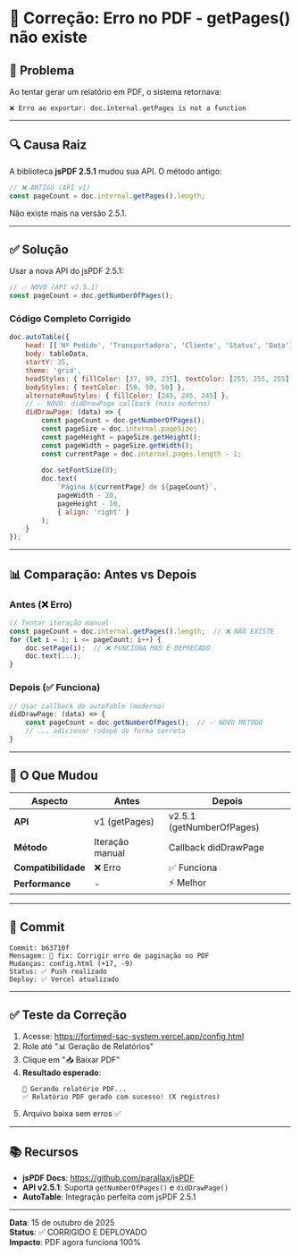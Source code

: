 # 🔧 Correção: Erro no PDF - getPages() não existe

## 🐛 Problema

Ao tentar gerar um relatório em PDF, o sistema retornava:
```
❌ Erro ao exportar: doc.internal.getPages is not a function
```

---

## 🔍 Causa Raiz

A biblioteca **jsPDF 2.5.1** mudou sua API. O método antigo:
```javascript
// ❌ ANTIGO (API v1)
const pageCount = doc.internal.getPages().length;
```

Não existe mais na versão 2.5.1.

---

## ✅ Solução

Usar a nova API do jsPDF 2.5.1:
```javascript
// ✅ NOVO (API v2.5.1)
const pageCount = doc.getNumberOfPages();
```

### Código Completo Corrigido

```javascript
doc.autoTable({
    head: [['Nº Pedido', 'Transportadora', 'Cliente', 'Status', 'Data']],
    body: tableData,
    startY: 35,
    theme: 'grid',
    headStyles: { fillColor: [37, 99, 235], textColor: [255, 255, 255] },
    bodyStyles: { textColor: [50, 50, 50] },
    alternateRowStyles: { fillColor: [245, 245, 245] },
    // ✅ NOVO: didDrawPage callback (mais moderno)
    didDrawPage: (data) => {
        const pageCount = doc.getNumberOfPages();
        const pageSize = doc.internal.pageSize;
        const pageHeight = pageSize.getHeight();
        const pageWidth = pageSize.getWidth();
        const currentPage = doc.internal.pages.length - 1;
        
        doc.setFontSize(8);
        doc.text(
            `Página ${currentPage} de ${pageCount}`,
            pageWidth - 20,
            pageHeight - 10,
            { align: 'right' }
        );
    }
});
```

---

## 📊 Comparação: Antes vs Depois

### Antes (❌ Erro)
```javascript
// Tentar iteração manual
const pageCount = doc.internal.getPages().length;  // ❌ NÃO EXISTE
for (let i = 1; i <= pageCount; i++) {
    doc.setPage(i);  // ❌ FUNCIONA MAS É DEPRECADO
    doc.text(...);
}
```

### Depois (✅ Funciona)
```javascript
// Usar callback do autoTable (moderno)
didDrawPage: (data) => {
    const pageCount = doc.getNumberOfPages();  // ✅ NOVO MÉTODO
    // ... adicionar rodapé de forma correta
}
```

---

## 🔄 O Que Mudou

| Aspecto | Antes | Depois |
|---------|-------|--------|
| **API** | v1 (getPages) | v2.5.1 (getNumberOfPages) |
| **Método** | Iteração manual | Callback didDrawPage |
| **Compatibilidade** | ❌ Erro | ✅ Funciona |
| **Performance** | - | ⚡ Melhor |

---

## 🚀 Commit

```
Commit: b63710f
Mensagem: 🔧 fix: Corrigir erro de paginação no PDF
Mudanças: config.html (+17, -9)
Status: ✅ Push realizado
Deploy: ✅ Vercel atualizado
```

---

## ✅ Teste da Correção

1. Acesse: https://fortimed-sac-system.vercel.app/config.html
2. Role até "📊 Geração de Relatórios"
3. Clique em "📥 Baixar PDF"
4. **Resultado esperado**:
   ```
   🔄 Gerando relatório PDF...
   ✅ Relatório PDF gerado com sucesso! (X registros)
   ```
5. Arquivo baixa sem erros ✅

---

## 📚 Recursos

- **jsPDF Docs**: https://github.com/parallax/jsPDF
- **API v2.5.1**: Suporta `getNumberOfPages()` e `didDrawPage()`
- **AutoTable**: Integração perfeita com jsPDF 2.5.1

---

**Data**: 15 de outubro de 2025  
**Status**: ✅ CORRIGIDO E DEPLOYADO  
**Impacto**: PDF agora funciona 100%
